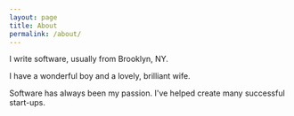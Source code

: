```yaml
---
layout: page
title: About
permalink: /about/
---
```


I write software, usually from Brooklyn, NY.

I have a wonderful boy and a lovely, brilliant wife.

Software has always been my passion. I've helped create many successful start-ups.
